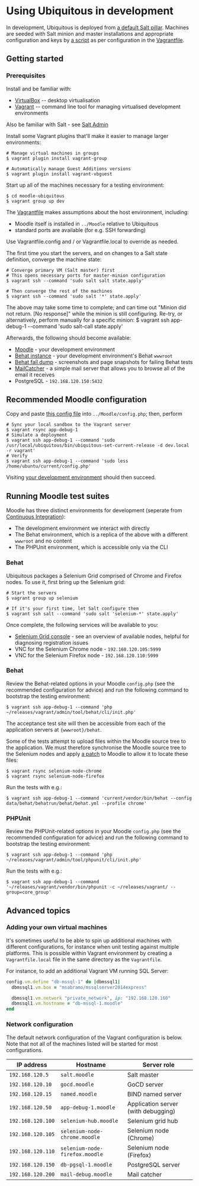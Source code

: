 # Using Ubiquitous in development

In development, Ubiquitous is deployed from [a default Salt pillar](../../vagrant/salt/pillar). Machines are seeded with Salt minion and master installations and appropriate configuration and keys by [a script](../../vagrant/salt/install) as per configuration in the [Vagrantfile](../../Vagrantfile).

## Getting started

### Prerequisites

Install and be familiar with:

* [VirtualBox](https://www.virtualbox.org/) -- desktop virtualisation
* [Vagrant](https://www.vagrantup.com/) -- command line tool for managing virtualised development environments

Also be familiar with Salt - see [Salt Admin](../admin/salt.md)

Install some Vagrant plugins that'll make it easier to manage larger environments:

```
# Manage virtual machines in groups
$ vagrant plugin install vagrant-group

# Automatically manage Guest Additions versions
$ vagrant plugin install vagrant-vbguest
```
Start up all of the machines necessary for a testing environment:

```
$ cd moodle-ubiquitous
$ vagrant group up dev
```

The [Vagrantfile](/Vagrantfile) makes assumptions about the host environment, including:
 * Moodle itself is installed in `../Moodle` relative to Ubiquitous
 * standard ports are available (for e.g. SSH forwarding)

Use Vagrantfile.config and / or Vagrantfile.local to override as needed.

The first time you start the servers, and on changes to a Salt state definition, converge the machine state:

```
# Converge primary VM (Salt master) first
# This opens necessary ports for master-minion configuration
$ vagrant ssh --command 'sudo salt salt state.apply'

# Then converge the rest of the machines
$ vagrant ssh --command 'sudo salt '*' state.apply'
```
The above may take some time to complete; and can time out "Minion did not return. [No response]" while the minion is still configuring.
Re-try, or alternatively, perform manually for a specific minion:
$ vagrant ssh app-debug-1 --command 'sudo salt-call state.apply'

Afterwards, the following should become available:

* [Moodle](http://192.168.120.50/) - your development environment
* [Behat instance](http://192.168.120.50/behat/) - your development environment's Behat `wwwroot`
* [Behat fail dump](http://192.168.120.50/data/behat-faildump/) - screenshots and page snapshots for failing Behat tests
* [MailCatcher](http://192.168.120.200:1080/) - a simple mail server that allows you to browse all of the email it receives
* PostgreSQL - `192.168.120.150:5432`

## Recommended Moodle configuration

Copy and paste [this config file](development-config.php) into ``../Moodle/config.php``; then, perform

```
# Sync your local sandbox to the Vagrant server
$ vagrant rsync app-debug-1
# Simulate a deployment
$ vagrant ssh app-debug-1 --command 'sudo /usr/local/ubiquitous/bin/ubiquitous-set-current-release -d dev.local -r vagrant'
# Verify
$ vagrant ssh app-debug-1 --command 'sudo less /home/ubuntu/current/config.php'
``` 
 
Visiting [your development environment](http://192.168.120.50) should then succeed.


## Running Moodle test suites

Moodle has three distinct environments for development (seperate from [Continuous Integration](docs/using/in-test.md)):

* The development environment we interact with directly
* The Behat environment, which is a replica of the above with a different `wwwroot` and no content
* The PHPUnit environment, which is accessible only via the CLI

### Behat

Ubiquitous packages a Selenium Grid comprised of Chrome and Firefox nodes. To use it, first bring up the Selenium grid:

```
# Start the servers
$ vagrant group up selenium

# If it's your first time, let Salt configure them
$ vagrant ssh salt --command 'sudo salt 'selenium-*' state.apply'
```

Once complete, the following services will be available to you:

* [Selenium Grid console](http://192.168.120.100:4444/grid/console) - see an overview of available nodes, helpful for diagnosing registration issues
* VNC for the Selenium Chrome node - `192.168.120.105:5999`
* VNC for the Selenium Firefox node - `192.168.120.110:5999`

### Behat

Review the Behat-related options in your Moodle `config.php` (see the recommended configuration for advice) and run the following command to bootstrap the testing environment:

```
$ vagrant ssh app-debug-1 --command 'php ~/releases/vagrant/admin/tool/behat/cli/init.php'
```

The acceptance test site will then be accessible from each of the application servers at `{wwwroot}/behat`.

Some of the tests attempt to upload files within the Moodle source tree to the application. We must therefore synchronise the Moodle source tree to the Selenium nodes and apply [a patch](https://github.com/moodle/moodle/compare/master...LukeCarrier:MDL-NOBUG-selenium-remote-node-file-upload-master) to Moodle to allow it to locate these files:

```
$ vagrant rsync selenium-node-chrome
$ vagrant rsync selenium-node-firefox
```

Run the tests with e.g.:

```
$ vagrant ssh app-debug-1 --command 'current/vendor/bin/behat --config data/behat/behatrun/behat/behat.yml --profile chrome'
```

### PHPUnit

Review the PHPUnit-related options in your Moodle `config.php` (see the recommended configuration for advice) and run the following command to bootstrap the testing environment:

```
$ vagrant ssh app-debug-1 --command 'php ~/releases/vagrant/admin/tool/phpunit/cli/init.php'
```

Run the tests with e.g.:

```
$ vagrant ssh app-debug-1 --command '~/releases/vagrant/vendor/bin/phpunit -c ~/releases/vagrant/ --group=core_group'
```

## Advanced topics

### Adding your own virtual machines

It's sometimes useful to be able to spin up additional machines with different configurations, for instance when unit testing against multiple platforms. This is possible within Vagrant environment by creating a `Vagrantfile.local` file in the same directory as the `Vagrantfile`.

For instance, to add an additional Vagrant VM running SQL Server:

```ruby
config.vm.define "db-mssql-1" do |dbmssql1|
  dbmssql1.vm.box = "msabramo/mssqlserver2014express"

  dbmssql1.vm.network "private_network", ip: "192.168.120.160"
  dbmssql1.vm.hostname = "db-mssql-1.moodle"
end
```

### Network configuration

The default network configuration of the Vagrant configuration is below. Note that not all of the machines listed will be started for most configurations.

| IP address | Hostname | Server role |
| --- | --- | --- |
| `192.168.120.5` | `salt.moodle` | Salt master |
| `192.168.120.10` | `gocd.moodle` | GoCD server |
| `192.168.120.15` | `named.moodle` | BIND named server |
| `192.168.120.50` | `app-debug-1.moodle` | Application server (with debugging) |
| `192.168.120.100` | `selenium-hub.moodle` | Selenium grid hub |
| `192.168.120.105` | `selenium-node-chrome.moodle` | Selenium node (Chrome) |
| `192.168.120.110` | `selenium-node-firefox.moodle` | Selenium node (Firefox) |
| `192.168.120.150` | `db-pgsql-1.moodle` | PostgreSQL server |
| `192.168.120.200` | `mail-debug.moodle` | Mail catcher |
